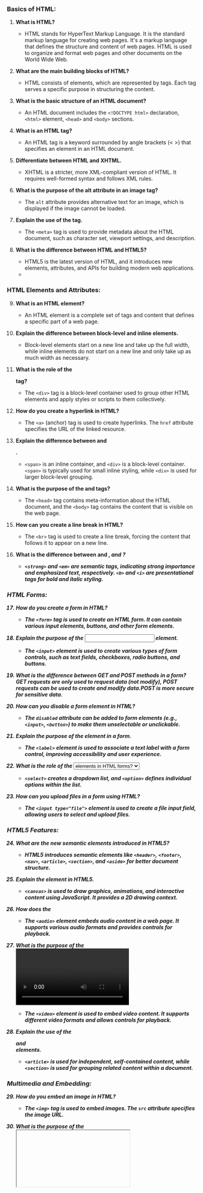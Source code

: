 ### Basics of HTML:	

1. **What is HTML?**
   - HTML stands for HyperText Markup Language. It is the standard markup language for creating web pages. It's a markup language that defines the structure and content of web pages. HTML is used to organize and format web pages and other documents on the World Wide Web.

2. **What are the main building blocks of HTML?**
   - HTML consists of elements, which are represented by tags. Each tag serves a specific purpose in structuring the content.

3. **What is the basic structure of an HTML document?**
   - An HTML document includes the `<!DOCTYPE html>` declaration, `<html>` element, `<head>` and `<body>` sections.

4. **What is an HTML tag?**
   - An HTML tag is a keyword surrounded by angle brackets (< >) that specifies an element in an HTML document.

5. **Differentiate between HTML and XHTML.**
   - XHTML is a stricter, more XML-compliant version of HTML. It requires well-formed syntax and follows XML rules.

6. **What is the purpose of the alt attribute in an image tag?**
   - The `alt` attribute provides alternative text for an image, which is displayed if the image cannot be loaded.

7. **Explain the use of the <meta> tag.**
   - The `<meta>` tag is used to provide metadata about the HTML document, such as character set, viewport settings, and description.

8. **What is the difference between HTML and HTML5?**
   - HTML5 is the latest version of HTML, and it introduces new elements, attributes, and APIs for building modern web applications.
   - 

### HTML Elements and Attributes:

9. **What is an HTML element?**
   - An HTML element is a complete set of tags and content that defines a specific part of a web page.

10. **Explain the difference between block-level and inline elements.**
    - Block-level elements start on a new line and take up the full width, while inline elements do not start on a new line and only take up as much width as necessary.

11. **What is the role of the <div> tag?**
    - The `<div>` tag is a block-level container used to group other HTML elements and apply styles or scripts to them collectively.

12. **How do you create a hyperlink in HTML?**
    - The `<a>` (anchor) tag is used to create hyperlinks. The `href` attribute specifies the URL of the linked resource.

13. **Explain the difference between <span> and <div>.**
    - `<span>` is an inline container, and `<div>` is a block-level container. `<span>` is typically used for small inline styling, while `<div>` is used for larger block-level grouping.

14. **What is the purpose of the <head> and <body> tags?**
    - The `<head>` tag contains meta-information about the HTML document, and the `<body>` tag contains the content that is visible on the web page.

15. **How can you create a line break in HTML?**
    - The `<br>` tag is used to create a line break, forcing the content that follows it to appear on a new line.

16. **What is the difference between <strong> and <b>, <em> and <i>?**
    - `<strong>` and `<em>` are semantic tags, indicating strong importance and emphasized text, respectively. `<b>` and `<i>` are presentational tags for bold and italic styling.
   
### HTML Forms:

17. **How do you create a form in HTML?**
    - The `<form>` tag is used to create an HTML form. It can contain various input elements, buttons, and other form elements.

18. **Explain the purpose of the <input> element.**
    - The `<input>` element is used to create various types of form controls, such as text fields, checkboxes, radio buttons, and buttons.

19. **What is the difference between GET and POST methods in a form?**
GET requests are only used to request data (not modify), POST requests can be used to create and modify data.POST is more secure for sensitive data.

20. **How can you disable a form element in HTML?**
    - The `disabled` attribute can be added to form elements (e.g., `<input>`, `<button>`) to make them unselectable or unclickable.

21. **Explain the purpose of the <label> element in a form.**
    - The `<label>` element is used to associate a text label with a form control, improving accessibility and user experience.

22. **What is the role of the <select> and <option> elements in HTML forms?**
    - `<select>` creates a dropdown list, and `<option>` defines individual options within the list.

23. **How can you upload files in a form using HTML?**
    - The `<input type="file">` element is used to create a file input field, allowing users to select and upload files.

### HTML5 Features:

24. **What are the new semantic elements introduced in HTML5?**
    - HTML5 introduces semantic elements like `<header>`, `<footer>`, `<nav>`, `<article>`, `<section>`, and `<aside>` for better document structure.

25. **Explain the <canvas> element in HTML5.**
    - `<canvas>` is used to draw graphics, animations, and interactive content using JavaScript. It provides a 2D drawing context.

26. **How does the <audio> element work in HTML5?**
    - The `<audio>` element embeds audio content in a web page. It supports various audio formats and provides controls for playback.

27. **What is the purpose of the <video> element in HTML5?**
    - The `<video>` element is used to embed video content. It supports different video formats and allows controls for playback.

28. **Explain the use of the <article> and <section> elements.**
    - `<article>` is used for independent, self-contained content, while `<section>` is used for grouping related content within a document.

### Multimedia and Embedding:

29. **How do you embed an image in HTML?**
    - The `<img>` tag is used to embed images. The `src` attribute specifies the image URL.

30. **What is the purpose of the <iframe> element?**
    - `<iframe>` is used to embed content from another source, such as a webpage or a video, within the current document.

31. **How can you embed a YouTube video in HTML?**
    - YouTube provides an embed code for videos. Copy the code and paste it into your HTML document to embed the video.

32. **Explain the use of the <figure> and <figcaption> elements.**
    - `<figure>` is used to encapsulate media content, and `<figcaption>` provides a caption or description for the content.

### Document Structure and Semantics:

33. **What is the purpose of the <header> and <footer> elements?**
    - `<header>` represents introductory content or a group of navigational links, while `<footer>` contains metadata or the footer of a section or page.

34. **How do you create an ordered list in HTML?**
    - The `<ol>` tag is used to create an ordered list, and `<li>` represents each list item.

35. **Explain the purpose of the <nav> element.**
    - `<nav>` is used to define a set of navigation links, providing a semantic way to structure navigation menus.

36. **What is the role of the <main> element in HTML5?**
    - `<main>` represents the main content of the document, excluding headers, footers, and sidebars.

37. **How can you create a comment in HTML?**
    - Use `<!-- your comment here -->` to add comments in HTML, which are not displayed in the browser.

38. **What is the significance of the <aside> element?**
    - `<aside>` is used for content related to the main content but can be considered separate, such as sidebars or pull quotes.

### Accessibility in HTML:

39. **How can you make a website accessible to people with disabilities?**
    - Use semantic HTML, provide alternative text for images, use ARIA roles, ensure keyboard accessibility, and maintain a readable and flexible layout.

40. **Explain the importance of headings (<h1> to <h6>) in HTML.**
    - Headings structure the content and provide a hierarchical outline. They are crucial for accessibility and SEO.

41. **What is the purpose of the aria-label attribute?**
    - `aria-label` provides a text label for screen readers, helping to make non-text content accessible.

### HTML Validation and Debugging:

42. **How can you validate an HTML document?**
    - Online validators or integrated development environments (IDEs) can be used to check HTML documents for syntax errors and compliance.

43. **What is the purpose of the HTML lang attribute?**
    - The `lang` attribute specifies the language of the document, aiding accessibility and search engine optimization.

44. **How do you debug HTML and CSS code?**
    - Use browser developer tools, validate your code, check for syntax errors, and use console.log for JavaScript debugging.

### HTML Best Practices:

45. **Why is it important to use semantic HTML?**
    - Semantic HTML enhances accessibility, SEO, and the overall understanding of the document structure.

46. **How can you improve the performance of a web page with HTML?**
    - Minimize the use of unnecessary tags, optimize images, use CSS and JavaScript efficiently, and implement browser caching.

47. **What are data attributes in HTML, and how are they used?**
    - Data attributes, prefixed with `data-`, store custom data private to the page or application and can be accessed via JavaScript.
